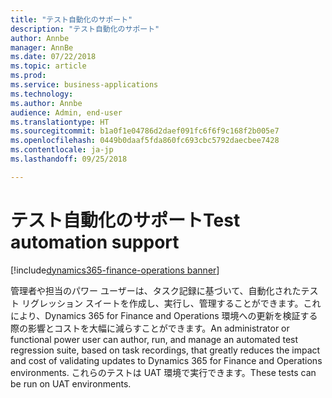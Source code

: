 ```yaml
---
title: "テスト自動化のサポート"
description: "テスト自動化のサポート"
author: Annbe
manager: AnnBe
ms.date: 07/22/2018
ms.topic: article
ms.prod: 
ms.service: business-applications
ms.technology: 
ms.author: Annbe
audience: Admin, end-user
ms.translationtype: HT
ms.sourcegitcommit: b1a0f1e04786d2daef091fc6f6f9c168f2b005e7
ms.openlocfilehash: 0449b0daaf5fda860fc693cbc5792daecbee7428
ms.contentlocale: ja-jp
ms.lasthandoff: 09/25/2018

---
```


#  <a name="test-automation-support"></a><span data-ttu-id="5b5da-103">テスト自動化のサポート</span><span class="sxs-lookup"><span data-stu-id="5b5da-103">Test automation support</span></span>

[!include[dynamics365-finance-operations banner](../includes/dynamics365-finance-operations.md)]



<span data-ttu-id="5b5da-104">管理者や担当のパワー ユーザーは、タスク記録に基づいて、自動化されたテスト リグレッション スイートを作成し、実行し、管理することができます。これにより、Dynamics 365 for Finance and Operations 環境への更新を検証する際の影響とコストを大幅に減らすことができます。</span><span class="sxs-lookup"><span data-stu-id="5b5da-104">An administrator or functional power user can author, run, and manage an automated test regression suite, based on task recordings, that greatly reduces the impact and cost of validating updates to Dynamics 365 for Finance and Operations environments.</span></span> <span data-ttu-id="5b5da-105">これらのテストは UAT 環境で実行できます。</span><span class="sxs-lookup"><span data-stu-id="5b5da-105">These tests can be run on UAT environments.</span></span>
